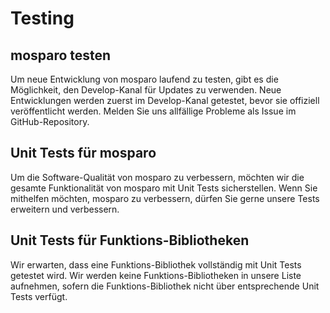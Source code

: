 # Testing

## mosparo testen

Um neue Entwicklung von mosparo laufend zu testen, gibt es die Möglichkeit, den Develop-Kanal für Updates zu verwenden. Neue Entwicklungen werden zuerst im Develop-Kanal getestet, bevor sie offiziell veröffentlicht werden. Melden Sie uns allfällige Probleme als Issue im GitHub-Repository.

## Unit Tests für mosparo

Um die Software-Qualität von mosparo zu verbessern, möchten wir die gesamte Funktionalität von mosparo mit Unit Tests sicherstellen. Wenn Sie mithelfen möchten, mosparo zu verbessern, dürfen Sie gerne unsere Tests erweitern und verbessern.

## Unit Tests für Funktions-Bibliotheken

Wir erwarten, dass eine Funktions-Bibliothek vollständig mit Unit Tests getestet wird. Wir werden keine Funktions-Bibliotheken in unsere Liste aufnehmen, sofern die Funktions-Bibliothek nicht über entsprechende Unit Tests verfügt.

